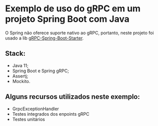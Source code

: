 # Exemplo de uso do gRPC em um projeto Spring Boot com Java

O Spring não oferece suporte nativo ao gRPC, portanto, neste projeto foi usado a lib [gRPC-Spring-Boot-Starter](https://yidongnan.github.io/grpc-spring-boot-starter/en/).

## Stack:
- Java 11;
- Spring Boot e Spring gRPC;
- Assertj;
- Mockito.

## Alguns recursos utilizados neste exemplo:
- GrpcExceptionHandler
- Testes integrados dos enpoints gRPC
- Testes unitários
